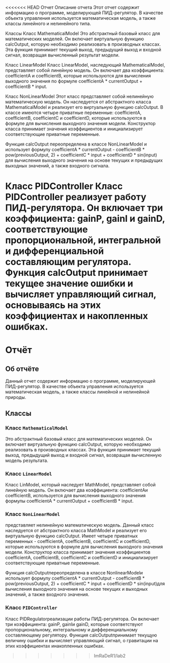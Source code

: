 <<<<<<< HEAD
Отчет
Описание отчета
Этот отчет содержит информацию о программе, моделирующей ПИД-регулятор. В качестве объекта управления используется математическая модель, а также классы линейного и нелинейного типа.

Классы
Класс MathematicalModel
Это абстрактный базовый класс для математических моделей. Он включает виртуальную функцию calcOutput, которую необходимо реализовать в производных классах. Эта функция принимает текущий выход, предыдущий выход и входной сигнал, возвращая вычисленный результат модели.

Класс LinearModel
Класс LinearModel, наследующий MathematicalModel, представляет собой линейную модель. Он включает два коэффициента: coefficientA и coefficientB, которые используются для вычисления выходного значения по формуле coefficientA * currentOutput + coefficientB * input.

Класс NonLinearModel
Этот класс представляет собой нелинейную математическую модель. Он наследуется от абстрактного класса MathematicalModel и реализует его виртуальную функцию calcOutput. В классе имеются четыре приватные переменные: coefficientA, coefficientB, coefficientC и coefficientD, которые используются в формуле для вычисления выходного значения модели. Конструктор класса принимает значения коэффициентов и инициализирует соответствующие приватные переменные.

Функция calcOutput переопределена в классе NonLinearModel и использует формулу coefficientA * currentOutput - coefficientB * pow(previousOutput, 2) + coefficientC * input + coefficientD * sin(input) для вычисления выходного значения на основе текущих и предыдущих выходных значений, а также входного сигнала.

Класс PIDController
Класс PIDController реализует работу ПИД-регулятора. Он включает три коэффициента: gainP, gainI и gainD, соответствующие пропорциональной, интегральной и дифференциальной составляющим регулятора. Функция calcOutput принимает текущее значение ошибки и вычисляет управляющий сигнал, основываясь на этих коэффициентах и накопленных ошибках.
=======
# Отчёт

## Об отчёте 

Данный отчет содержит информацию о программе, моделирующей ПИД-регулятор. В качестве объекта управления используется математическая модель, а также классы линейной и нелинейной природы.
## Классы

### Класс `MathematicalModel`

Это абстрактный базовый класс для математических моделей. Он включает виртуальную функцию calcOutput, которую необходимо реализовать в производных классах. Эта функция принимает текущий выход, предыдущий выход и входной сигнал, возвращая вычисленную модель результата.

### Класс `LinearModel`

Класс LinModel, который наследует MathModel, представляет собой линейную модель. Он включает два коэффициента: coefficientAи coefficientB, используется для вычисления выходного значения формулы coefficientA * currentOutput + coefficientB * input.

### Класс `NonLinearModel`

представляет нелинейную математическую модель. Данный класс наследуется от абстрактного класса MathModel и реализует его виртуальную функцию calcOutput. Имеет четыре приватных переменных - coefficientA, coefficientB, coefficientC и coefficientD, которые используются в формуле для вычисления выходного значения модели. Конструктор класса принимает значения коэффициентов coefficientA, coefficientB, coefficientC и coefficientD и инициализирует соответствующие приватные переменные.

Функция calcOutputпереопределена в классе NonlinearModelи использует формулу coefficientA * currentOutput - coefficientB * pow(previousOutput, 2) + coefficientC * input + coefficientD * sin(input)для вычисления выходного значения на основе текущих и выходных значений, а также входного значения.
### Класс `PIDController`

Класс PIDRegulatorреализации работы ПИД-регулятора. Он включает три коэффициента: gainP, gainIи gainD, которые соответствуют пропорциональному, интегральному и дифференциальному составляющему регулятору. Функция calcOutputпринимает текущую величину ошибки и вычисляет управляющий сигнал, о гравитации на этих коэффициентах и ​​накопленных ошибках.
>>>>>>> ImRaDeR1/lab2
